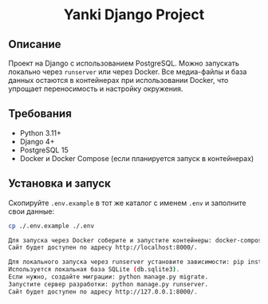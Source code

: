<h1 align="center">Yanki Django Project</h1>

## Описание

Проект на Django с использованием PostgreSQL. Можно запускать локально через `runserver` или через Docker. Все медиа-файлы и база данных остаются в контейнерах при использовании Docker, что упрощает переносимость и настройку окружения.

## Требования

- Python 3.11+  
- Django 4+  
- PostgreSQL 15  
- Docker и Docker Compose (если планируется запуск в контейнерах)  

## Установка и запуск

Скопируйте `.env.example` в тот же каталог с именем `.env` и заполните свои данные:

```bash
cp ./.env.example ./.env

Для запуска через Docker соберите и запустите контейнеры: docker-compose up -d --build. 
Сайт будет доступен по адресу http://localhost:8000/.

Для локального запуска через runserver установите зависимости: pip install -r requirements.txt. 
Используется локальная база SQLite (db.sqlite3). 
Если нужно, создайте миграции: python manage.py migrate. 
Запустите сервер разработки: python manage.py runserver. 
Сайт будет доступен по адресу http://127.0.0.1:8000/.